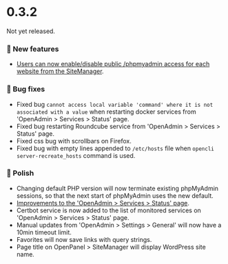 # 0.3.2

Not yet released.

### 🚀 New features
- [Users can now enable/disable public /phpmyadmin access for each website from the SiteManager](https://i.postimg.cc/wTGDZyT7/cfwww-2024-10-11-21-35-03-ezgif-com-video-to-gif-converter.gif).

### 🐛 Bug fixes
- Fixed bug `cannot access local variable 'command' where it is not associated with a value` when restarting docker services from 'OpenAdmin > Services > Status' page.
- Fixed bug restarting Roundcube service from 'OpenAdmin > Services > Status' page.
- Fixed css bug with scrollbars on Firefox.
- Fixed bug with empty lines appended to `/etc/hosts` file when `opencli server-recreate_hosts` command is used.


### 💅 Polish
- Changing default PHP version will now terminate existing phpMyAdmin sessions, so that the next start of phpMyAdmin uses the new default.
- [Improvements to the 'OpenAdmin > Services > Status' page](https://i.postimg.cc/GdNq0LrD/2024-10-11-14-36.png).
- Certbot service is now added to the list of monitored services on 'OpenAdmin > Services > Status' page.
- Manual updates from 'OpenAdmin > Settings > General' will now have a 10min timeout limit.
- Favorites will now save links with query strings.
- Page title on OpenPanel > SiteManager will display WordPress site name.
